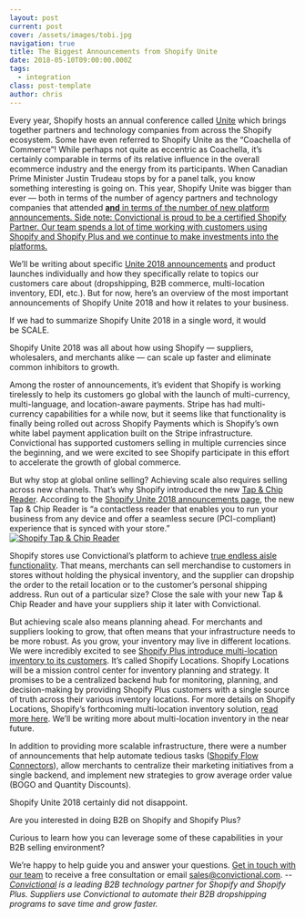 ```yaml
---
layout: post
current: post
cover: /assets/images/tobi.jpg
navigation: true
title: The Biggest Announcements from Shopify Unite
date: 2018-05-10T09:00:00.000Z
tags:
  - integration
class: post-template
author: chris
---
```


Every year, Shopify hosts an annual conference called <a href="https://unite.shopify.com" title="Shopify Unite 2018">Unite</a> which brings together partners and technology companies from across the Shopify ecosystem. Some have even referred to Shopify Unite as the “Coachella of Commerce”!
While perhaps not quite as eccentric as Coachella, it’s certainly comparable in terms of its relative influence in the overall ecommerce industry and the energy from its participants.
When Canadian Prime Minister Justin Trudeau stops by for a panel talk, you know something interesting is going on.
This year, Shopify Unite was bigger than ever — both in terms of the number of agency partners and technology companies that attended <span style="text-decoration: underline;">**and** in terms of the number of new platform announcements. Side note: <a href="http://www.convictional.com/" title="Convictional Commerce, Inc | Home Page">Convictional</a> is proud to be a certified <a href="https://www.shopify.ca/partners" title="Shopify Partners">Shopify Partner</a>. Our team spends a lot of time working with customers using Shopify and <a href="https://www.shopify.ca/plus" title="Shopify Plus">Shopify Plus</a> and we continue to make investments into the platforms.

We’ll be writing about specific <a href="https://www.theglobeandmail.com/business/technology/article-shopify-looks-to-offer-more-services-products-as-part-of-growth/" title="Shopify looks to offer more services, products as part of growth strategy">Unite 2018 announcements</a> and product launches individually and how they specifically relate to topics our customers care about (dropshipping, B2B commerce, multi-location inventory, EDI, etc.). But for now, here’s an overview of the most important announcements of Shopify Unite 2018 and how it relates to your business.

If we had to summarize Shopify Unite 2018 in a single word, it would be SCALE.

Shopify Unite 2018 was all about how using Shopify — suppliers, wholesalers, and merchants alike — can scale up faster and eliminate common inhibitors to growth.

Among the roster of announcements, it’s evident that Shopify is working tirelessly to help its customers go global with the launch of multi-currency, multi-language, and location-aware payments. Stripe has had multi-currency capabilities for a while now, but it seems like that functionality is finally being rolled out across Shopify Payments which is Shopify’s own white label payment application built on the Stripe infrastructure. Convictional has supported customers selling in multiple currencies since the beginning, and we were excited to see Shopify participate in this effort to accelerate the growth of global commerce.

But why stop at global online selling? Achieving scale also requires selling across new channels. That’s why Shopify introduced the new <a href="https://www.shopify.com/pos/tap-and-chip" title="Shopify Tap and Chip Reader">Tap &amp; Chip Reader</a>.
According to the <a href="https://www.shopify.com/enterprise/unite-2018#Retail" title="Shopify Unite 2018 Announcements">Shopify Unite 2018 announcements page</a>, the new Tap &amp; Chip Reader is “a contactless reader that enables you to run your business from any device and offer a seamless secure (PCI-compliant) experience that is synced with your store.”
<a href="https://www.shopify.com/pos/tap-and-chip" title="Shopify Tap and Chip Reader"><img src="//cdn.shopify.com/s/files/1/2200/3949/files/tap_and_chip_reader_large.jpg?v=1525977781" alt="Shopify Tap &amp; Chip Reader" style="display: block; margin-left: auto; margin-right: auto;" /></a>

Shopify stores use Convictional’s platform to achieve <a href="https://www.forbes.com/sites/sap/2017/11/28/together-forever-retail-and-technology-walk-the-endless-aisle/" title="Together Forever: Retail And Technology Walk The Endless Aisle | Forbes">true endless aisle functionality</a>.
That means, merchants can sell merchandise to customers in stores without holding the physical inventory, and the supplier can dropship the order to the retail location or to the customer’s personal shipping address. Run out of a particular size? Close the sale with your new Tap &amp; Chip Reader and have your suppliers ship it later with Convictional. 

But achieving scale also means planning ahead.
For merchants and suppliers looking to grow, that often means that your infrastructure needs to be more robust. As you grow, your inventory may live in different locations. We were incredibly excited to see <a href="https://www.shopify.com/enterprise/unite-2018#Multi-Inventory-Locations" title="Shopify Unite 2018 | Shopify Locations">Shopify Plus introduce multi-location inventory to its customers</a>. It’s called Shopify Locations.
Shopify Locations will be a mission control center for inventory planning and strategy. It promises to be a centralized backend hub for monitoring, planning, and decision-making by providing Shopify Plus customers with a single source of truth across their various inventory locations. For more details on Shopify Locations, Shopify’s forthcoming multi-location inventory solution, <a href="https://ecommerce.shopify.com/c/api-announcements/t/launch-introducing-locations-and-the-new-inventory-api-518071" title="Shopify Locations | Shopify Multi-Location Inventory API">read more here</a>. We’ll be writing more about multi-location inventory in the near future.

In addition to providing more scalable infrastructure, there were a number of announcements that help automate tedious tasks (<a href="https://www.shopify.com/plus/build-for-flow" title="Shopify Flow Connectors">Shopify Flow Connectors</a>), allow merchants to centralize their marketing initiatives from a single backend, and implement new strategies to grow average order value (BOGO and Quantity Discounts). 

Shopify Unite 2018 certainly did not disappoint.

Are you interested in doing B2B on Shopify and Shopify Plus?

Curious to learn how you can leverage some of these capabilities in your B2B selling environment?

We’re happy to help guide you and answer your questions. <a href="https://convictional.com/pages/contact" title="Convictional.com Contact Page">Get in touch with our team</a> to receive a free consultation or email sales@convictional.com.
--<em><a href="https://convictional.com" title="Convictional.com | Home">Convictional</a> is a leading B2B technology partner for Shopify and Shopify Plus. Suppliers use Convictional to automate their B2B dropshipping programs to save time and grow faster.</em>